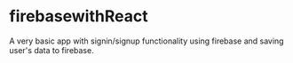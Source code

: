 # firebasewithReact
A very basic app with signin/signup functionality using firebase and saving user's data to firebase.
